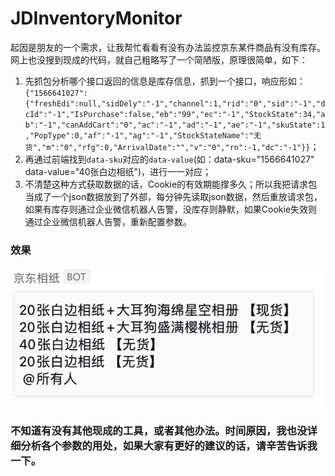 # JDInventoryMonitor

起因是朋友的一个需求，让我帮忙看看有没有办法监控京东某件商品有没有库存。网上也没搜到现成的代码，就自己粗略写了一个简陋版，原理很简单，如下：
1. 先抓包分析哪个接口返回的信息是库存信息，抓到一个接口，响应形如：`{"1566641027":{"freshEdi":null,"sidDely":"-1","channel":1,"rid":"0","sid":"-1","dcId":"-1","IsPurchase":false,"eb":"99","ec":"-1","StockState":34,"ab":"-1","canAddCart":"0","ac":"-1","ad":"-1","ae":"-1","skuState":1,"PopType":0,"af":"-1","ag":"-1","StockStateName":"无货","m":"0","rfg":0,"ArrivalDate":"","v":"0","rn":-1,"dc":"-1"}}`；
2. 再通过前端找到`data-sku`对应的`data-value`(如：data-sku="1566641027" data-value="40张白边相纸")，进行一一对应；
3. 不清楚这种方式获取数据的话，Cookie的有效期能撑多久；所以我把请求包当成了一个json数据放到了外部，每分钟先读取json数据，然后重放请求包，如果有库存则通过企业微信机器人告警，没库存则静默，如果Cookie失效则通过企业微信机器人告警，重新配置参数。

### 效果
<img src="https://github.com/Ed1s0nZ/JDInventoryMonitor/blob/main/%E6%95%88%E6%9E%9C.png" width="500px">   

### 不知道有没有其他现成的工具，或者其他办法。时间原因，我也没详细分析各个参数的用处，如果大家有更好的建议的话，请辛苦告诉我一下。
